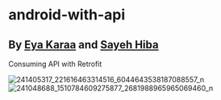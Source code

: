 # android-with-api
## By [Eya Karaa](https://github.com/eyakaraa) and [Sayeh Hiba](https://github.com/SayehHiba) 
Consuming API with Retrofit

![241405317_221616463314516_6044643538187088557_n](https://user-images.githubusercontent.com/44647099/132133336-dbe34967-0fdc-480f-9c11-d92791fc2308.jpg)
![241048688_1510784609275877_2681988965965069460_n](https://user-images.githubusercontent.com/44647099/132133333-47e97449-f537-4393-b848-aae578711b24.jpg)


